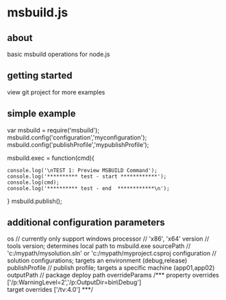 msbuild.js
=======

about
--------
basic msbuild operations for node.js



getting started
----------
view git project for more examples



simple example
---
var msbuild = require('msbuild');
msbuild.config('configuration','myconfiguration');
msbuild.config('publishProfile','mypublishProfile');

msbuild.exec  = function(cmd){
	
	console.log('\nTEST 1: Preview MSBUILD Command');
	console.log('********** test - start ************');
	console.log(cmd);
	console.log('********** test - end  ************\n');
}
msbuild.publish();



additional configuration parameters
---
os   //  currently only support windows
processor  //   'x86', 'x64'
version  //  tools version; determines local path to msbuild.exe
sourcePath  //  'c:/mypath/mysolution.sln'   or   'c:/mypath/myproject.csproj
configuration  //  solution configurations; targets an environment (debug,release)  
publishProfile //  publish profile; targets a specific machine (app01,app02)
outputPath  //  package deploy path
overrideParams  /***
																		property overrides ['/p:WarningLevel=2','/p:OutputDir=bin\Debug']   
																		target overrides  ['/tv:4.0']
																***/







	
